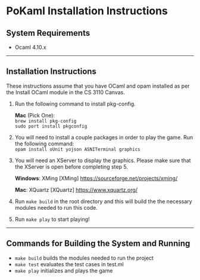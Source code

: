 # PoKaml Installation Instructions

## System Requirements
- Ocaml 4.10.x

***
## Installation Instructions
These instructions assume that you have OCaml and opam installed as per the
Install OCaml module in the CS 3110 Canvas.

1. Run the following command to install pkg-config.

    **Mac** (Pick One):  
    <code>brew install pkg-config</code>  
    <code>sudo port install pkgconfig</code>

2. You will need to install a couple packages in order to play the game. Run
the following command:  
`opam install oUnit yojson ASNITerminal graphics`

3. You will need an XServer to display the graphics. Please make sure that the 
XServer is open before completing step 5.

    **Windows**: XMing [XMing] https://sourceforge.net/projects/xming/

    **Mac**: XQuartz [XQuartz] https://www.xquartz.org/

4. Run `make build` in the root directory and this will build the the necessary
modules needed to run this code.

5. Run `make play` to start playing!

***

## Commands for Building the System and Running

- `make build` builds the modules needed to run the project
- `make test` evaluates the test cases in test.ml
- `make play` initializes and plays the game
